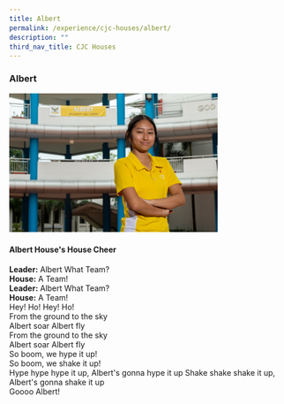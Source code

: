 ```yaml
---
title: Albert
permalink: /experience/cjc-houses/albert/
description: ""
third_nav_title: CJC Houses
---
```

### **Albert**
<img src="/images/albert.jpg" style="width:75%">

#### **Albert House's House Cheer**
**Leader:** Albert What Team?<br>
**House:** A Team!<br>
**Leader:** Albert What Team?<br>
**House:** A Team!<br>
Hey! Ho! Hey! Ho!<br>
From the ground to the sky<br>
Albert soar Albert fly<br>
From the ground to the sky<br>
Albert soar Albert fly<br>
So boom, we hype it up!<br>
So boom, we shake it up!<br>
Hype hype hype it up, Albert's gonna hype it up Shake shake shake it up, Albert's gonna shake it up<br>
Goooo Albert!